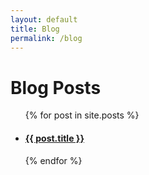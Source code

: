 ```yaml
---
layout: default
title: Blog
permalink: /blog
---
```


# Blog Posts

<ul>
  {% for post in site.posts %}
  <h4><li><a href="{{ post.url }}" class="post-preview">{{ post.title }}</a></li></h4>
  {% endfor %}
</ul>